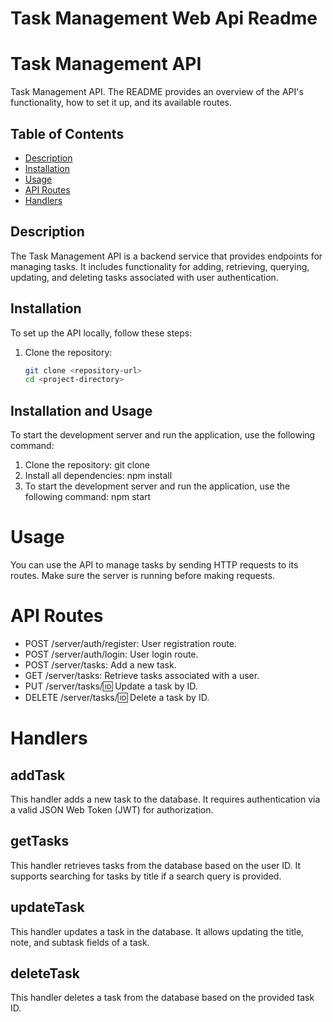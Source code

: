 # Task Management Web Api Readme

# Task Management API

Task Management API.
The README provides an overview of the API's functionality, how to set it up, and its available routes.

## Table of Contents

- [Description](#description)
- [Installation](#installation)
- [Usage](#usage)
- [API Routes](#api-routes)
- [Handlers](#handlers)

## Description

The Task Management API is a backend service that provides endpoints for managing tasks. It includes functionality for adding, retrieving, querying, updating, and deleting tasks associated with user authentication.

## Installation

To set up the API locally, follow these steps:

1. Clone the repository:

   ```bash
   git clone <repository-url>
   cd <project-directory>


## Installation and Usage

To start the development server and run the application, use the following command:
1. Clone the repository:
   git clone <repository-url>
2. Install all dependencies:
    npm install
3. To start the development server and run the application, use the following command:
    npm start

# Usage
You can use the API to manage tasks by sending HTTP requests to its routes. Make sure the server is running before making requests.

# API Routes
* POST /server/auth/register: User registration route.
* POST /server/auth/login: User login route.
* POST /server/tasks: Add a new task.
* GET /server/tasks: Retrieve tasks associated with a user.
* PUT /server/tasks/:id: Update a task by ID.
* DELETE /server/tasks/:id: Delete a task by ID.

# Handlers
## addTask
This handler adds a new task to the database. It requires authentication via a valid JSON Web Token (JWT) for authorization.

## getTasks
This handler retrieves tasks from the database based on the user ID. It supports searching for tasks by title if a search query is provided.

## updateTask
This handler updates a task in the database. It allows updating the title, note, and subtask fields of a task.

## deleteTask
This handler deletes a task from the database based on the provided task ID.